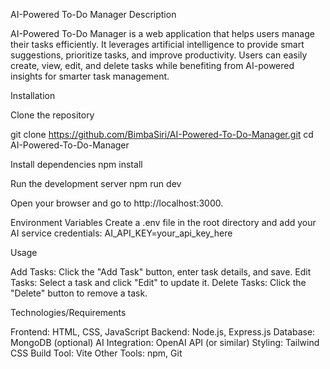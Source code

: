 AI-Powered To-Do Manager
Description

AI-Powered To-Do Manager is a web application that helps users manage their tasks efficiently. It leverages artificial intelligence to provide smart suggestions, prioritize tasks, and improve productivity. Users can easily create, view, edit, and delete tasks while benefiting from AI-powered insights for smarter task management.

Installation

Clone the repository

git clone https://github.com/BimbaSiri/AI-Powered-To-Do-Manager.git
cd AI-Powered-To-Do-Manager


Install dependencies
npm install

Run the development server
npm run dev

Open your browser and go to http://localhost:3000.

Environment Variables
Create a .env file in the root directory and add your AI service credentials:
AI_API_KEY=your_api_key_here

Usage

Add Tasks: Click the "Add Task" button, enter task details, and save.
Edit Tasks: Select a task and click "Edit" to update it.
Delete Tasks: Click the "Delete" button to remove a task.




Technologies/Requirements

Frontend: HTML, CSS, JavaScript
Backend: Node.js, Express.js
Database: MongoDB (optional)
AI Integration: OpenAI API (or similar)
Styling: Tailwind CSS
Build Tool: Vite
Other Tools: npm, Git